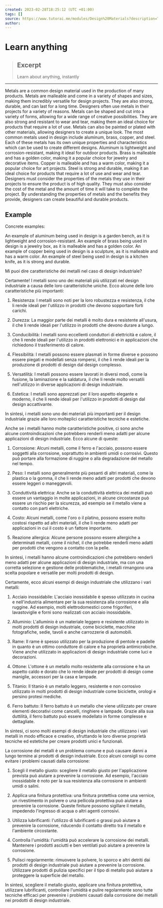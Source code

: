 ```yaml
---
created: 2023-02-28T18:25:12 (UTC +01:00)
tags: []
source: https://www.tutorai.me/modules/Design%20Materials?description=This+module+will+introduce+students+to+the+different+materials+used+in+industrial+design%2C+including+metals+and+plastics
author: 
---
```


# Learn anything

> ## Excerpt
> Learn about anything, instantly

---
Metals are a common design material used in the production of many products. Metals are malleable and come in a variety of shapes and sizes, making them incredibly versatile for design projects. They are also strong, durable, and can last for a long time. Designers often use metals in their projects for a variety of reasons. Metals can be shaped and cut into a variety of forms, allowing for a wide range of creative possibilities. They are also strong and resistant to wear and tear, making them an ideal choice for products that require a lot of use. Metals can also be painted or plated with other materials, allowing designers to create a unique look. The most common metals used in design include aluminum, brass, copper, and steel. Each of these metals has its own unique properties and characteristics which can be used to create different designs. Aluminum is lightweight and corrosion-resistant, making it ideal for outdoor products. Brass is malleable and has a golden color, making it a popular choice for jewelry and decorative items. Copper is malleable and has a warm color, making it a popular choice for art projects. Steel is strong and durable, making it an ideal choice for products that require a lot of use and wear and tear. Designers must consider the properties of the metals they use in their projects to ensure the product is of high quality. They must also consider the cost of the metal and the amount of time it will take to complete the project. By understanding the properties of metals and the benefits they provide, designers can create beautiful and durable products.
## Example

Concrete examples:

An example of aluminum being used in design is a garden bench, as it is lightweight and corrosion-resistant. An example of brass being used in design is a jewelry box, as it is malleable and has a golden color. An example of copper being used in design is a sculpture, as it is malleable and has a warm color. An example of steel being used in design is a kitchen knife, as it is strong and durable.

Mi puoi dire caratteristiche dei metalli nel caso di design industriale?

Certamente! I metalli sono uno dei materiali più utilizzati nel design industriale a causa delle loro caratteristiche uniche. Ecco alcune delle loro caratteristiche più importanti:

1.  Resistenza: I metalli sono noti per la loro robustezza e resistenza, il che li rende ideali per l'utilizzo in prodotti che devono sopportare forti carichi.
    
2.  Durezza: La maggior parte dei metalli è molto dura e resistente all'usura, il che li rende ideali per l'utilizzo in prodotti che devono durare a lungo.
    
3.  Conducibilità: I metalli sono eccellenti conduttori di elettricità e calore, il che li rende ideali per l'utilizzo in prodotti elettronici e in applicazioni che richiedono il trasferimento di calore.
    
4.  Flessibilità: I metalli possono essere plasmati in forme diverse e possono essere piegati e modellati senza rompersi, il che li rende ideali per la produzione di prodotti di design dal design complesso.
    
5.  Versatilità: I metalli possono essere lavorati in diversi modi, come la fusione, la laminazione e la saldatura, il che li rende molto versatili nell'utilizzo in diverse applicazioni di design industriale.
    
6.  Estetica: I metalli sono apprezzati per il loro aspetto elegante e moderno, il che li rende ideali per l'utilizzo in prodotti di design dal design accattivante.
    

In sintesi, i metalli sono uno dei materiali più importanti per il design industriale grazie alle loro molteplici caratteristiche tecniche e estetiche.

Anche se i metalli hanno molte caratteristiche positive, ci sono anche alcune controindicazioni che potrebbero renderli meno adatti per alcune applicazioni di design industriale. Ecco alcune di queste:

1.  Corrosione: Alcuni metalli, come il ferro e l'acciaio, possono essere soggetti alla corrosione, soprattutto in ambienti umidi o corrosivi. Questo può portare alla formazione di ruggine o alla degradazione del metallo nel tempo.
    
2.  Peso: I metalli sono generalmente più pesanti di altri materiali, come la plastica o la gomma, il che li rende meno adatti per prodotti che devono essere leggeri o maneggevoli.
    
3.  Conduttività elettrica: Anche se la conduttività elettrica dei metalli può essere un vantaggio in molte applicazioni, in alcune circostanze può essere un rischio per la sicurezza, ad esempio se il metallo viene a contatto con parti elettriche.
    
4.  Costo: Alcuni metalli, come l'oro o il platino, possono essere molto costosi rispetto ad altri materiali, il che li rende meno adatti per applicazioni in cui il costo è un fattore importante.
    
5.  Reazione allergica: Alcune persone possono essere allergiche a determinati metalli, come il nichel, il che potrebbe renderli meno adatti per prodotti che vengono a contatto con la pelle.
    

In sintesi, i metalli hanno alcune controindicazioni che potrebbero renderli meno adatti per alcune applicazioni di design industriale, ma con una corretta selezione e gestione delle problematiche, i metalli rimangono una scelta popolare e versatile per molti prodotti di design.

Certamente, ecco alcuni esempi di design industriale che utilizzano i vari metalli:

1.  Acciaio inossidabile: L'acciaio inossidabile è spesso utilizzato in cucina e nell'industria alimentare per la sua resistenza alla corrosione e alla ruggine. Ad esempio, molti elettrodomestici come frigoriferi, lavastoviglie e forni sono realizzati con acciaio inossidabile.
    
2.  Alluminio: L'alluminio è un materiale leggero e resistente utilizzato in molti prodotti di design industriale, come biciclette, macchine fotografiche, sedie, tavoli e anche carrozzerie di automobili.
    
3.  Rame: Il rame è spesso utilizzato per la produzione di pentole e padelle in quanto è un ottimo conduttore di calore e ha proprietà antimicrobiche. Viene anche utilizzato in applicazioni di design industriale come luci e decorazioni.
    
4.  Ottone: L'ottone è un metallo molto resistente alla corrosione e ha un aspetto caldo e dorato che lo rende ideale per prodotti di design come maniglie, accessori per la casa e lampade.
    
5.  Titanio: Il titanio è un metallo leggero, resistente e non corrosivo utilizzato in molti prodotti di design industriale come biciclette, orologi e persino protesi mediche.
    
6.  Ferro battuto: Il ferro battuto è un metallo che viene utilizzato per creare elementi decorativi come cancelli, ringhiere e lampade. Grazie alla sua duttilità, il ferro battuto può essere modellato in forme complesse e dettagliate.
    

In sintesi, ci sono molti esempi di design industriale che utilizzano i vari metalli in modo efficace e creativo, sfruttando le loro diverse proprietà tecniche ed estetiche per creare prodotti unici e funzionali.



La corrosione dei metalli è un problema comune e può causare danni a lungo termine ai prodotti di design industriale. Ecco alcuni consigli su come evitare i problemi causati dalla corrosione:

1.  Scegli il metallo giusto: scegliere il metallo giusto per l'applicazione prevista può aiutare a prevenire la corrosione. Ad esempio, l'acciaio inossidabile è noto per la sua resistenza alla corrosione in ambienti umidi o salini.
    
2.  Applica una finitura protettiva: una finitura protettiva come una vernice, un rivestimento in polvere o una pellicola protettiva può aiutare a prevenire la corrosione. Queste finiture possono sigillare il metallo, impedendo l'ingresso di acqua o altri agenti corrosivi.
    
3.  Utilizza lubrificanti: l'utilizzo di lubrificanti o grassi può aiutare a prevenire la corrosione, riducendo il contatto diretto tra il metallo e l'ambiente circostante.
    
4.  Controlla l'umidità: l'umidità può accelerare la corrosione dei metalli. Mantenere i prodotti asciutti e ben ventilati può aiutare a prevenire la corrosione.
    
5.  Pulisci regolarmente: rimuovere la polvere, lo sporco e altri detriti dai prodotti di design industriale può aiutare a prevenire la corrosione. Utilizzare prodotti di pulizia specifici per il tipo di metallo può aiutare a proteggere la superficie del metallo.
    

In sintesi, scegliere il metallo giusto, applicare una finitura protettiva, utilizzare lubrificanti, controllare l'umidità e pulire regolarmente sono tutte tecniche efficaci per prevenire i problemi causati dalla corrosione dei metalli nei prodotti di design industriale.